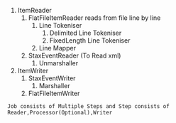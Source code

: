 1. ItemReader
    1. FlatFileItemReader reads from file line by line
        1. Line Tokeniser
            1. Delimited Line Tokeniser
            2. FixedLength Line Tokeniser
        2. Line Mapper
    2. StaxEventReader (To Read xml)
        1. Unmarshaller
2. ItemWriter
    1. StaxEventWriter
        1. Marshaller
    2. FlatFileItemWriter

`Job consists of Multiple Steps and Step consists of Reader,Processor(Optional),Writer`